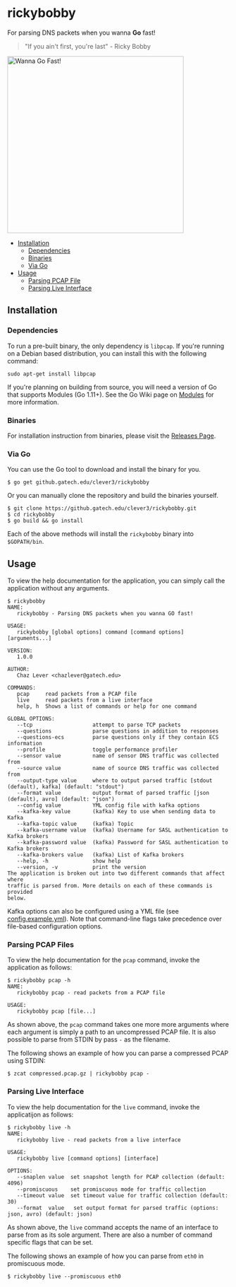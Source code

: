 # rickybobby

For parsing DNS packets when you wanna **Go** fast!

> "If you ain't first, you're last" - Ricky Bobby

<img alt="Wanna Go Fast!" src="https://i.pinimg.com/originals/92/9d/32/929d3292c4d7c11c8d6c0899b4e29567.jpg" width=400 />

<!-- toc -->

- [Installation](#installation)
    + [Dependencies](#dependencies)
    + [Binaries](#binaries)
    + [Via Go](#via-go)
- [Usage](#usage)
    + [Parsing PCAP File](#parsing-pcap-file)
    + [Parsing Live Interface](#parsing-live-interface)

<!-- tocstop -->

## Installation

### Dependencies

To run a pre-built binary, the only dependency is `libpcap`.  If you're running
on a Debian based distribution, you can install this with the following
command:

    sudo apt-get install libpcap
    
If you're planning on building from source, you will need a version of Go that
supports Modules (Go 1.11+). See the Go Wiki page on
[Modules](https://github.com/golang/go/wiki/Modules) for more information.

### Binaries

For installation instruction from binaries, please visit the [Releases
Page](https://github.gatech.edu/clever3/rickybobby/releases).

### Via Go

You can use the Go tool to download and install the binary for you.

    $ go get github.gatech.edu/clever3/rickybobby
  
Or you can manually clone the repository and build the binaries yourself.

    $ git clone https://github.gatech.edu/clever3/rickybobby.git
    $ cd rickybobby
    $ go build && go install

Each of the above methods will install the `rickybobby` binary into
`$GOPATH/bin`.

## Usage

To view the help documentation for the application, you can simply call the
application without any arguments.

    $ rickybobby
    NAME:
       rickybobby - Parsing DNS packets when you wanna GO fast!

    USAGE:
       rickybobby [global options] command [command options] [arguments...]

    VERSION:
       1.0.0

    AUTHOR:
       Chaz Lever <chazlever@gatech.edu>

    COMMANDS:
       pcap     read packets from a PCAP file
       live     read packets from a live interface
       help, h  Shows a list of commands or help for one command

    GLOBAL OPTIONS:
       --tcp                   attempt to parse TCP packets
       --questions             parse questions in addition to responses
       --questions-ecs         parse questions only if they contain ECS information
       --profile               toggle performance profiler
       --sensor value          name of sensor DNS traffic was collected from
       --source value          name of source DNS traffic was collected from
       --output-type value     where to output parsed traffic [stdout (default), kafka] (default: "stdout")
       --format value          output format of parsed traffic [json (default), avro] (default: "json")
       --config value          YML config file with kafka options
       --kafka-key value       (kafka) Key to use when sending data to Kafka
       --kafka-topic value     (kafka) Topic
       --kafka-username value  (kafka) Username for SASL authentication to Kafka brokers
       --kafka-password value  (kafka) Password for SASL authentication to Kafka brokers
       --kafka-brokers value   (kafka) List of Kafka brokers
       --help, -h              show help
       --version, -v           print the version
    The application is broken out into two different commands that affect where
    traffic is parsed from. More details on each of these commands is provided
    below.

Kafka options can also be configured using a YML file (see [config.example.yml](config.example.yml)). Note that command-line flags take precedence over file-based configuration options.

### Parsing PCAP Files

To view the help documentation for the `pcap` command, invoke the application
as follows:

    $ rickybobby pcap -h
    NAME:
       rickybobby pcap - read packets from a PCAP file
    
    USAGE:
       rickybobby pcap [file...]

As shown above, the `pcap` command takes one more more arguments where each
argument is simply a path to an uncompressed PCAP file. It is also possible to
parse from STDIN by pass `-` as the filename. 

The following shows an example of how you can parse a compressed PCAP using
STDIN:

    $ zcat compressed.pcap.gz | rickybobby pcap - 

### Parsing Live Interface

To view the help documentation for the `live` command, invoke the applicatijon
as follows:

    $ rickybobby live -h
    NAME:
       rickybobby live - read packets from a live interface
    
    USAGE:
       rickybobby live [command options] [interface]
    
    OPTIONS:
       --snaplen value  set snapshot length for PCAP collection (default: 4096)
       --promiscuous    set promiscuous mode for traffic collection
       --timeout value  set timeout value for traffic collection (default: 30)
       --format  value   set output format for parsed traffic (options: json, avro) (default: json)
       
As shown above, the `live` command accepts the name of an interface to parse
from as its sole argument. There are also a number of command specific flags
that can be set.

The following shows an example of how you can parse from `eth0` in promiscuous
mode.

    $ rickybobby live --promiscuous eth0
